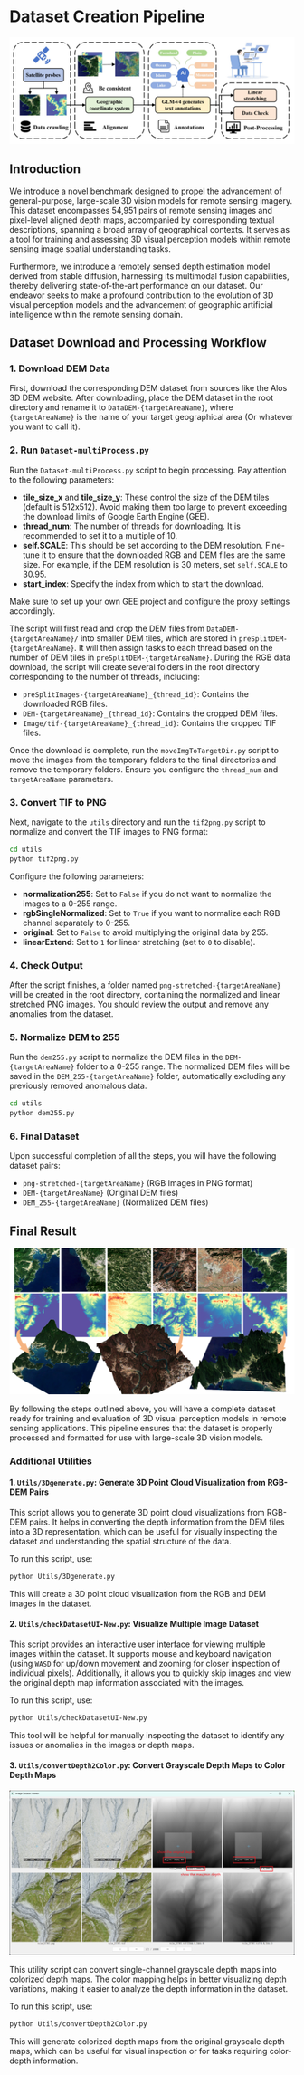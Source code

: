 
# Dataset Creation Pipeline

![Pipeline Image](Imgs/pipeline.png)

## Introduction

We introduce a novel benchmark designed to propel the advancement of general-purpose, large-scale 3D vision models for remote sensing imagery. This dataset encompasses 54,951 pairs of remote sensing images and pixel-level aligned depth maps, accompanied by corresponding textual descriptions, spanning a broad array of geographical contexts. It serves as a tool for training and assessing 3D visual perception models within remote sensing image spatial understanding tasks. 

Furthermore, we introduce a remotely sensed depth estimation model derived from stable diffusion, harnessing its multimodal fusion capabilities, thereby delivering state-of-the-art performance on our dataset. Our endeavor seeks to make a profound contribution to the evolution of 3D visual perception models and the advancement of geographic artificial intelligence within the remote sensing domain.

## Dataset Download and Processing Workflow

### 1. Download DEM Data

First, download the corresponding DEM dataset from sources like the Alos 3D DEM website. After downloading, place the DEM dataset in the root directory and rename it to `DataDEM-{targetAreaName}`, where `{targetAreaName}` is the name of your target geographical area (Or whatever you want to call it).

### 2. Run `Dataset-multiProcess.py`

Run the `Dataset-multiProcess.py` script to begin processing. Pay attention to the following parameters:

- **tile_size_x** and **tile_size_y**: These control the size of the DEM tiles (default is 512x512). Avoid making them too large to prevent exceeding the download limits of Google Earth Engine (GEE).
- **thread_num**: The number of threads for downloading. It is recommended to set it to a multiple of 10.
- **self.SCALE**: This should be set according to the DEM resolution. Fine-tune it to ensure that the downloaded RGB and DEM files are the same size. For example, if the DEM resolution is 30 meters, set `self.SCALE` to 30.95.
- **start_index**: Specify the index from which to start the download.

Make sure to set up your own GEE project and configure the proxy settings accordingly.

The script will first read and crop the DEM files from `DataDEM-{targetAreaName}/` into smaller DEM tiles, which are stored in `preSplitDEM-{targetAreaName}`. It will then assign tasks to each thread based on the number of DEM tiles in `preSplitDEM-{targetAreaName}`. During the RGB data download, the script will create several folders in the root directory corresponding to the number of threads, including:

- `preSplitImages-{targetAreaName}_{thread_id}`: Contains the downloaded RGB files.
- `DEM-{targetAreaName}_{thread_id}`: Contains the cropped DEM files.
- `Image/tif-{targetAreaName}_{thread_id}`: Contains the cropped TIF files.

Once the download is complete, run the `moveImgToTargetDir.py` script to move the images from the temporary folders to the final directories and remove the temporary folders. Ensure you configure the `thread_num` and `targetAreaName` parameters.

### 3. Convert TIF to PNG

Next, navigate to the `utils` directory and run the `tif2png.py` script to normalize and convert the TIF images to PNG format:

```bash
cd utils
python tif2png.py
````

Configure the following parameters:

* **normalization255**: Set to `False` if you do not want to normalize the images to a 0-255 range.
* **rgbSingleNormalized**: Set to `True` if you want to normalize each RGB channel separately to 0-255.
* **original**: Set to `False` to avoid multiplying the original data by 255.
* **linearExtend**: Set to `1` for linear stretching (set to `0` to disable).

### 4. Check Output

After the script finishes, a folder named `png-stretched-{targetAreaName}` will be created in the root directory, containing the normalized and linear stretched PNG images. You should review the output and remove any anomalies from the dataset.

### 5. Normalize DEM to 255

Run the `dem255.py` script to normalize the DEM files in the `DEM-{targetAreaName}` folder to a 0-255 range. The normalized DEM files will be saved in the `DEM_255-{targetAreaName}` folder, automatically excluding any previously removed anomalous data.

```bash
cd utils
python dem255.py
```

### 6. Final Dataset

Upon successful completion of all the steps, you will have the following dataset pairs:

* `png-stretched-{targetAreaName}` (RGB Images in PNG format)
* `DEM-{targetAreaName}` (Original DEM files)
* `DEM_255-{targetAreaName}` (Normalized DEM files)

## Final Result

![Dataset View](Imgs/picture1.png)

By following the steps outlined above, you will have a complete dataset ready for training and evaluation of 3D visual perception models in remote sensing applications. This pipeline ensures that the dataset is properly processed and formatted for use with large-scale 3D vision models.


### Additional Utilities

#### 1.  `Utils/3Dgenerate.py`: Generate 3D Point Cloud Visualization from RGB-DEM Pairs

This script allows you to generate 3D point cloud visualizations from RGB-DEM pairs. It helps in converting the depth information from the DEM files into a 3D representation, which can be useful for visually inspecting the dataset and understanding the spatial structure of the data.

To run this script, use:

```bash
python Utils/3Dgenerate.py
````

This will create a 3D point cloud visualization from the RGB and DEM images in the dataset.

#### 2. `Utils/checkDatasetUI-New.py`: Visualize Multiple Image Dataset

This script provides an interactive user interface for viewing multiple images within the dataset. It supports mouse and keyboard navigation (using `WASD` for up/down movement and zooming for closer inspection of individual pixels). Additionally, it allows you to quickly skip images and view the original depth map information associated with the images.

To run this script, use:

```bash
python Utils/checkDatasetUI-New.py
```

This tool will be helpful for manually inspecting the dataset to identify any issues or anomalies in the images or depth maps.

#### 3. `Utils/convertDepth2Color.py`: Convert Grayscale Depth Maps to Color Depth Maps

![Dataset View](Imgs/UI.png)

This utility script can convert single-channel grayscale depth maps into colorized depth maps. The color mapping helps in better visualizing depth variations, making it easier to analyze the depth information in the dataset.

To run this script, use:

```bash
python Utils/convertDepth2Color.py
```

This will generate colorized depth maps from the original grayscale depth maps, which can be useful for visual inspection or for tasks requiring color-depth information.
